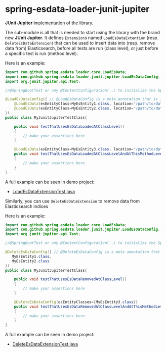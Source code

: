 # spring-esdata-loader-junit-jupiter

**JUnit Jupiter** implementation of the library.

The sub-module is all that is needed to start using the library with the brand new **JUnit Jupiter**. 
It defines `Extension`s named `LoadEsDataExtention` (resp. `DeleteEsDataExtension`) that can be used to insert data into (resp. remove data from) Elasticsearch,
before all tests are run (class level), or just before a specific test is run (method level).

Here is an example:

```java
import com.github.spring.esdata.loader.core.LoadEsData;
import com.github.spring.esdata.loader.junit.jupiter.LoadEsDataConfig;
import org.junit.jupiter.api.Test;

//@SpringBootTest or any @ContextConfiguration(..) to initialize the Spring context that contains the ElasticsearchOperations

@LoadEsDataConfig({ // @LoadEsDataConfig is a meta annotation that is itself annotated with @ExtendWith(LoadEsDataExtension.class)
    @LoadEsData(esEntityClass=MyEsEntity1.class, location="/path/to/data1.json"),
    @LoadEsData(esEntityClass=MyEsEntity2.class, location="/path/to/data2.json")
})
public class MyJunitJupiterTestClass{

    public void testThatUsesEsDataLoadedAtClassLevel()
    {
        // make your assertions here
    }

    @LoadEsData(esEntityClass=MyEsEntity3.class, location="/path/to/data3.json")
    public void testThatUsesEsDataLoadedAtClassLevelAndAtThisMethodLevel()
    {
        // make your assertions here
    }
}
```

A full example can be seen in demo project:
*  [LoadEsDataExtensionTest.java](/demo/src/test/java/com/github/spring/esdata/loader/demo/junit/jupiter/LoadEsDataExtensionTest.java)

Similarly, you can use `DeleteEsDataExtension` to remove data from Elasticsearch indices

Here is an example:

```java
import com.github.spring.esdata.loader.core.LoadEsData;
import com.github.spring.esdata.loader.junit.jupiter.LoadEsDataConfig;
import org.junit.jupiter.api.Test;

//@SpringBootTest or any @ContextConfiguration(..) to initialize the Spring context that contains the ElasticsearchOperations

@DeleteEsDataConfig({ // @DeleteEsDataConfig is a meta annotation that is itself annotated with @ExtendWith(LoadEsDataExtension.class)
   MyEsEntity1.class,
   MyEsEntity2.class
})
public class MyJunitJupiterTestClass{

    public void testThatUsesEsDataRemovedAtClassLevel()
    {
        // make your assertions here
    }

    @DeleteEsDataConfig(esEntityClasses={MyEsEntity3.class})
    public void testThatUsesEsDataRemovedAtClassLevelAndAtThisMethodLevel()
    {
        // make your assertions here
    }
}
```

A full example can be seen in demo project:
*  [DeleteEsDataExtensionTest.java](/demo/src/test/java/com/github/spring/esdata/loader/demo/junit/jupiter/DeleteEsDataExtensionTest.java)
